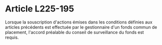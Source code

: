 # Article L225-195

Lorsque la souscription d'actions émises dans les conditions définies aux articles précédents est effectuée par le gestionnaire d'un fonds commun de placement, l'accord préalable du conseil de surveillance du fonds est requis.

